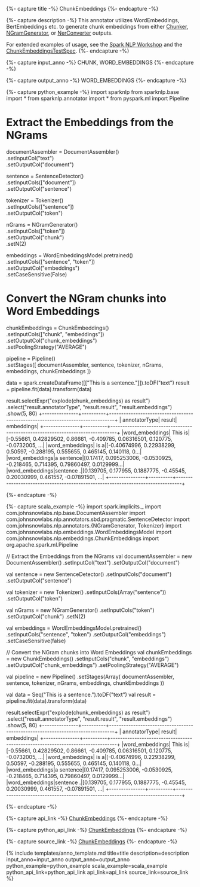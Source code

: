 {%- capture title -%}
ChunkEmbeddings
{%- endcapture -%}

{%- capture description -%}
This annotator utilizes WordEmbeddings, BertEmbeddings etc. to generate chunk embeddings from either
[Chunker](/docs/en/annotators#chunker), [NGramGenerator](/docs/en/annotators#ngramgenerator),
or [NerConverter](/docs/en/annotators#nerconverter) outputs.

For extended examples of usage, see the [Spark NLP Workshop](https://github.com/JohnSnowLabs/spark-nlp-workshop/blob/master/tutorials/Certification_Trainings/Public/3.SparkNLP_Pretrained_Models.ipynb)
and the [ChunkEmbeddingsTestSpec](https://github.com/JohnSnowLabs/spark-nlp/blob/master/src/test/scala/com/johnsnowlabs/nlp/embeddings/ChunkEmbeddingsTestSpec.scala).
{%- endcapture -%}

{%- capture input_anno -%}
CHUNK, WORD_EMBEDDINGS
{%- endcapture -%}

{%- capture output_anno -%}
WORD_EMBEDDINGS
{%- endcapture -%}

{%- capture python_example -%}
import sparknlp
from sparknlp.base import *
from sparknlp.annotator import *
from pyspark.ml import Pipeline

# Extract the Embeddings from the NGrams
documentAssembler = DocumentAssembler() \
    .setInputCol("text") \
    .setOutputCol("document")

sentence = SentenceDetector() \
    .setInputCols(["document"]) \
    .setOutputCol("sentence")

tokenizer = Tokenizer() \
    .setInputCols(["sentence"]) \
    .setOutputCol("token")

nGrams = NGramGenerator() \
    .setInputCols(["token"]) \
    .setOutputCol("chunk") \
    .setN(2)

embeddings = WordEmbeddingsModel.pretrained() \
    .setInputCols(["sentence", "token"]) \
    .setOutputCol("embeddings") \
    .setCaseSensitive(False)

# Convert the NGram chunks into Word Embeddings
chunkEmbeddings = ChunkEmbeddings() \
    .setInputCols(["chunk", "embeddings"]) \
    .setOutputCol("chunk_embeddings") \
    .setPoolingStrategy("AVERAGE")

pipeline = Pipeline() \
    .setStages([
      documentAssembler,
      sentence,
      tokenizer,
      nGrams,
      embeddings,
      chunkEmbeddings
    ])

data = spark.createDataFrame([["This is a sentence."]]).toDF("text")
result = pipeline.fit(data).transform(data)

result.selectExpr("explode(chunk_embeddings) as result") \
    .select("result.annotatorType", "result.result", "result.embeddings") \
    .show(5, 80)
+---------------+----------+--------------------------------------------------------------------------------+
|  annotatorType|    result|                                                                      embeddings|
+---------------+----------+--------------------------------------------------------------------------------+
|word_embeddings|   This is|[-0.55661, 0.42829502, 0.86661, -0.409785, 0.06316501, 0.120775, -0.0732005, ...|
|word_embeddings|      is a|[-0.40674996, 0.22938299, 0.50597, -0.288195, 0.555655, 0.465145, 0.140118, 0...|
|word_embeddings|a sentence|[0.17417, 0.095253006, -0.0530925, -0.218465, 0.714395, 0.79860497, 0.0129999...|
|word_embeddings|sentence .|[0.139705, 0.177955, 0.1887775, -0.45545, 0.20030999, 0.461557, -0.07891501, ...|
+---------------+----------+--------------------------------------------------------------------------------+

{%- endcapture -%}

{%- capture scala_example -%}
import spark.implicits._
import com.johnsnowlabs.nlp.base.DocumentAssembler
import com.johnsnowlabs.nlp.annotators.sbd.pragmatic.SentenceDetector
import com.johnsnowlabs.nlp.annotators.{NGramGenerator, Tokenizer}
import com.johnsnowlabs.nlp.embeddings.WordEmbeddingsModel
import com.johnsnowlabs.nlp.embeddings.ChunkEmbeddings
import org.apache.spark.ml.Pipeline

// Extract the Embeddings from the NGrams
val documentAssembler = new DocumentAssembler()
  .setInputCol("text")
  .setOutputCol("document")

val sentence = new SentenceDetector()
  .setInputCols("document")
  .setOutputCol("sentence")

val tokenizer = new Tokenizer()
  .setInputCols(Array("sentence"))
  .setOutputCol("token")

val nGrams = new NGramGenerator()
  .setInputCols("token")
  .setOutputCol("chunk")
  .setN(2)

val embeddings = WordEmbeddingsModel.pretrained()
  .setInputCols("sentence", "token")
  .setOutputCol("embeddings")
  .setCaseSensitive(false)

// Convert the NGram chunks into Word Embeddings
val chunkEmbeddings = new ChunkEmbeddings()
  .setInputCols("chunk", "embeddings")
  .setOutputCol("chunk_embeddings")
  .setPoolingStrategy("AVERAGE")

val pipeline = new Pipeline()
  .setStages(Array(
    documentAssembler,
    sentence,
    tokenizer,
    nGrams,
    embeddings,
    chunkEmbeddings
  ))

val data = Seq("This is a sentence.").toDF("text")
val result = pipeline.fit(data).transform(data)

result.selectExpr("explode(chunk_embeddings) as result")
  .select("result.annotatorType", "result.result", "result.embeddings")
  .show(5, 80)
+---------------+----------+--------------------------------------------------------------------------------+
|  annotatorType|    result|                                                                      embeddings|
+---------------+----------+--------------------------------------------------------------------------------+
|word_embeddings|   This is|[-0.55661, 0.42829502, 0.86661, -0.409785, 0.06316501, 0.120775, -0.0732005, ...|
|word_embeddings|      is a|[-0.40674996, 0.22938299, 0.50597, -0.288195, 0.555655, 0.465145, 0.140118, 0...|
|word_embeddings|a sentence|[0.17417, 0.095253006, -0.0530925, -0.218465, 0.714395, 0.79860497, 0.0129999...|
|word_embeddings|sentence .|[0.139705, 0.177955, 0.1887775, -0.45545, 0.20030999, 0.461557, -0.07891501, ...|
+---------------+----------+--------------------------------------------------------------------------------+

{%- endcapture -%}

{%- capture api_link -%}
[ChunkEmbeddings](https://nlp.johnsnowlabs.com/api/com/johnsnowlabs/nlp/embeddings/ChunkEmbeddings)
{%- endcapture -%}

{%- capture python_api_link -%}
[ChunkEmbeddings](https://nlp.johnsnowlabs.com/api/python/reference/autosummary/sparknlp.annotator.ChunkEmbeddings.html)
{%- endcapture -%}

{%- capture source_link -%}
[ChunkEmbeddings](https://github.com/JohnSnowLabs/spark-nlp/tree/master/src/main/scala/com/johnsnowlabs/nlp/embeddings/ChunkEmbeddings.scala)
{%- endcapture -%}

{% include templates/anno_template.md
title=title
description=description
input_anno=input_anno
output_anno=output_anno
python_example=python_example
scala_example=scala_example
python_api_link=python_api_link
api_link=api_link
source_link=source_link
%}